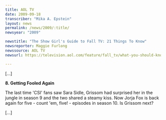```yaml
---
title: AOL TV
date: 2009-09-18
transcriber: "Mika A. Epstein"
layout: news
permalink: /news/2009/:title/
newsyear: "2009"

newstitle: "The Show Girl's Guide to Fall TV: 21 Things To Know"
newsreporter: Maggie Furlong
newssource: AOL TV
newsurl: https://television.aol.com/feature/fall_tv/what-you-should-know-about-fall-tv-2

---
```


[...]

**8. Getting Fooled Again**

The last time 'CSI' fans saw Sara Sidle, Grissom had surprised her in the jungle in season 9 and the two shared a steamy kiss. Now Jorja Fox is back again for five - count 'em, five! - episodes in season 10. Is Grissom next?

[...]
